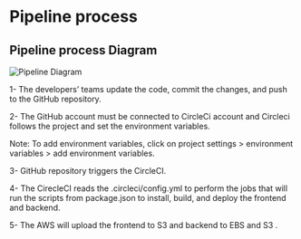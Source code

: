 
# Pipeline process

## Pipeline process Diagram
![Pipeline  Diagram](https://i.ibb.co/0fmW1Cp/Pipeline-process-Diagram.png)


1-	The developers’ teams update the code, commit the changes, and push to the GitHub repository.

2-	The GitHub account must be connected to CircleCi account and Circleci follows the project and set the environment variables.

Note: To add environment variables, click on project settings > environment variables > add environment variables.

3-	GitHub repository triggers the CircleCI.

4-	The CirecleCI reads the .circleci/config.yml to perform the jobs that will run the scripts from package.json to install, build, and deploy the frontend and backend.

5-	The AWS will upload the frontend to S3 and backend to EBS and S3 . 


